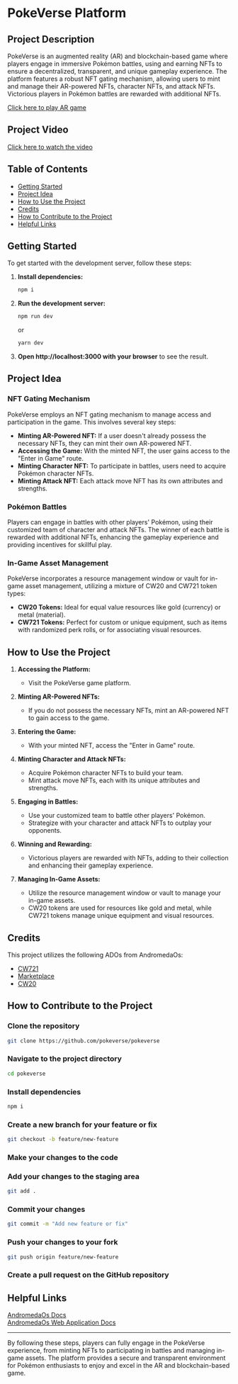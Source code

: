 # PokeVerse Platform

## Project Description

PokeVerse is an augmented reality (AR) and blockchain-based game where players engage in immersive Pokémon battles, using and earning NFTs to ensure a decentralized, transparent, and unique gameplay experience. The platform features a robust NFT gating mechanism, allowing users to mint and manage their AR-powered NFTs, character NFTs, and attack NFTs. Victorious players in Pokémon battles are rewarded with additional NFTs.


[Click here to play AR game](https://dapp-thon-ta9c.vercel.app)

## Project Video

[Click here to watch the video](https://youtu.be/R-LaCke-BOA)

## Table of Contents

- [Getting Started](#getting-started)
- [Project Idea](#project-idea)
- [How to Use the Project](#how-to-use-the-project)
- [Credits](#credits)
- [How to Contribute to the Project](#how-to-contribute-to-the-project)
- [Helpful Links](#helpful-links)

## Getting Started

To get started with the development server, follow these steps:

1. **Install dependencies:**

   ```bash
   npm i
   ```

2. **Run the development server:**

   ```bash
   npm run dev
   ```

   or

   ```bash
   yarn dev
   ```

3. **Open http://localhost:3000 with your browser** to see the result.

## Project Idea

### NFT Gating Mechanism

PokeVerse employs an NFT gating mechanism to manage access and participation in the game. This involves several key steps:

- **Minting AR-Powered NFT:** If a user doesn't already possess the necessary NFTs, they can mint their own AR-powered NFT.
- **Accessing the Game:** With the minted NFT, the user gains access to the "Enter in Game" route.
- **Minting Character NFT:** To participate in battles, users need to acquire Pokémon character NFTs.
- **Minting Attack NFT:** Each attack move NFT has its own attributes and strengths.

### Pokémon Battles

Players can engage in battles with other players' Pokémon, using their customized team of character and attack NFTs. The winner of each battle is rewarded with additional NFTs, enhancing the gameplay experience and providing incentives for skillful play.

### In-Game Asset Management

PokeVerse incorporates a resource management window or vault for in-game asset management, utilizing a mixture of CW20 and CW721 token types:

- **CW20 Tokens:** Ideal for equal value resources like gold (currency) or metal (material).
- **CW721 Tokens:** Perfect for custom or unique equipment, such as items with randomized perk rolls, or for associating visual resources.

## How to Use the Project

1. **Accessing the Platform:**

   - Visit the PokeVerse game platform.

2. **Minting AR-Powered NFTs:**

   - If you do not possess the necessary NFTs, mint an AR-powered NFT to gain access to the game.

3. **Entering the Game:**

   - With your minted NFT, access the "Enter in Game" route.

4. **Minting Character and Attack NFTs:**

   - Acquire Pokémon character NFTs to build your team.
   - Mint attack move NFTs, each with its unique attributes and strengths.

5. **Engaging in Battles:**

   - Use your customized team to battle other players' Pokémon.
   - Strategize with your character and attack NFTs to outplay your opponents.

6. **Winning and Rewarding:**

   - Victorious players are rewarded with NFTs, adding to their collection and enhancing their gameplay experience.

7. **Managing In-Game Assets:**
   - Utilize the resource management window or vault to manage your in-game assets.
   - CW20 tokens are used for resources like gold and metal, while CW721 tokens manage unique equipment and visual resources.

## Credits

This project utilizes the following ADOs from AndromedaOs:

- [CW721](https://docs.andromedaprotocol.io/andromeda/andromeda-digital-objects/cw721)
- [Marketplace](https://docs.andromedaprotocol.io/andromeda/andromeda-digital-objects/marketplace)
- [CW20](https://docs.andromedaprotocol.io/andromeda/andromeda-digital-objects/cw20)

## How to Contribute to the Project

### Clone the repository

```bash
git clone https://github.com/pokeverse/pokeverse
```

### Navigate to the project directory

```bash
cd pokeverse
```

### Install dependencies

```bash
npm i
```

### Create a new branch for your feature or fix

```bash
git checkout -b feature/new-feature
```

### Make your changes to the code

### Add your changes to the staging area

```bash
git add .
```

### Commit your changes

```bash
git commit -m "Add new feature or fix"
```

### Push your changes to your fork

```bash
git push origin feature/new-feature
```

### Create a pull request on the GitHub repository

## Helpful Links

[AndromedaOs Docs](https://docs.andromedaprotocol.io/andromeda) <br>
[AndromedaOs Web Application Docs](https://docs.andromedaprotocol.io/guides)

---

By following these steps, players can fully engage in the PokeVerse experience, from minting NFTs to participating in battles and managing in-game assets. The platform provides a secure and transparent environment for Pokémon enthusiasts to enjoy and excel in the AR and blockchain-based game.
